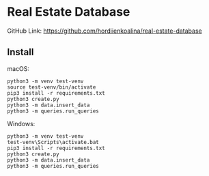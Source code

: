 # Real Estate Database
GitHub Link: https://github.com/hordiienkoalina/real-estate-database

## Install

macOS:
```
python3 -m venv test-venv
source test-venv/bin/activate
pip3 install -r requirements.txt
python3 create.py
python3 -m data.insert_data
python3 -m queries.run_queries
```

Windows:
```
python3 -m venv test-venv
test-venv\Scripts\activate.bat
pip3 install -r requirements.txt
python3 create.py
python3 -m data.insert_data
python3 -m queries.run_queries
```
